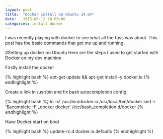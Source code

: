 ```yaml
---
layout: post
title:  "Docker Install on Ubuntu 14.04"
date:   2015-06-12 10:00:00
categories: install docker
---
```


I was recently playing with docker to see what all the fuss was about. This post has the basic commands that got me up and running.


#Setting up docker on Ubuntu 
Here are the steps I used to get started with Docker on my dev machine

Firstly install the docker

{% highlight bash %}
apt-get update && apt-get install -y docker.io
{% endhighlight %}

Create a link in /usr/bin and fix bash autocompletion config.

{% highlight bash %}
ln -sf /usr/bin/docker.io /usr/local/bin/docker
sed -i '$acomplete -F _docker docker' /etc/bash_completion.d/docker
{% endhighlight %}

Have Docker start on boot

{% highlight bash %}
update-rc.d docker.io defaults
{% endhighlight %}

